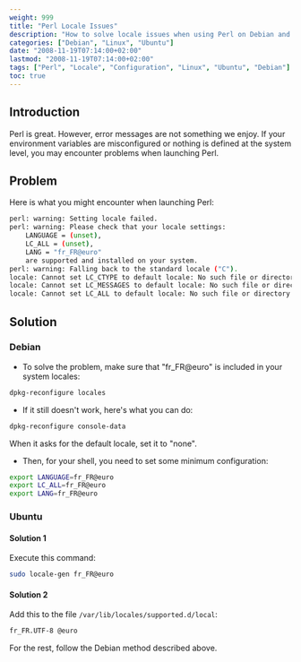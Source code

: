 ```yaml
---
weight: 999
title: "Perl Locale Issues"
description: "How to solve locale issues when using Perl on Debian and Ubuntu systems."
categories: ["Debian", "Linux", "Ubuntu"]
date: "2008-11-19T07:14:00+02:00"
lastmod: "2008-11-19T07:14:00+02:00"
tags: ["Perl", "Locale", "Configuration", "Linux", "Ubuntu", "Debian"]
toc: true
---
```


## Introduction

Perl is great. However, error messages are not something we enjoy. If your environment variables are misconfigured or nothing is defined at the system level, you may encounter problems when launching Perl.

## Problem

Here is what you might encounter when launching Perl:

```bash
perl: warning: Setting locale failed.
perl: warning: Please check that your locale settings:
	LANGUAGE = (unset),
	LC_ALL = (unset),
	LANG = "fr_FR@euro"
    are supported and installed on your system.
perl: warning: Falling back to the standard locale ("C").
locale: Cannot set LC_CTYPE to default locale: No such file or directory
locale: Cannot set LC_MESSAGES to default locale: No such file or directory
locale: Cannot set LC_ALL to default locale: No such file or directory
```

## Solution

### Debian

- To solve the problem, make sure that "fr_FR@euro" is included in your system locales:

```bash
dpkg-reconfigure locales
```

- If it still doesn't work, here's what you can do:

```bash
dpkg-reconfigure console-data
```

When it asks for the default locale, set it to "none".

- Then, for your shell, you need to set some minimum configuration:

```bash
export LANGUAGE=fr_FR@euro
export LC_ALL=fr_FR@euro
export LANG=fr_FR@euro
```

### Ubuntu

#### Solution 1

Execute this command:

```bash
sudo locale-gen fr_FR@euro
```

#### Solution 2

Add this to the file `/var/lib/locales/supported.d/local`:

```bash
fr_FR.UTF-8 @euro
```

For the rest, follow the Debian method described above.
